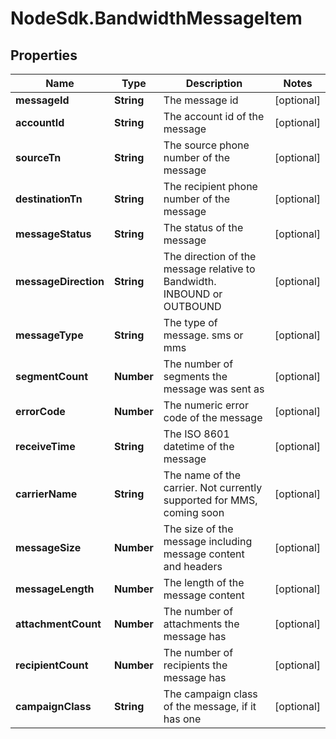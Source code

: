 # NodeSdk.BandwidthMessageItem

## Properties

Name | Type | Description | Notes
------------ | ------------- | ------------- | -------------
**messageId** | **String** | The message id | [optional] 
**accountId** | **String** | The account id of the message | [optional] 
**sourceTn** | **String** | The source phone number of the message | [optional] 
**destinationTn** | **String** | The recipient phone number of the message | [optional] 
**messageStatus** | **String** | The status of the message | [optional] 
**messageDirection** | **String** | The direction of the message relative to Bandwidth. INBOUND or OUTBOUND | [optional] 
**messageType** | **String** | The type of message. sms or mms | [optional] 
**segmentCount** | **Number** | The number of segments the message was sent as | [optional] 
**errorCode** | **Number** | The numeric error code of the message | [optional] 
**receiveTime** | **String** | The ISO 8601 datetime of the message | [optional] 
**carrierName** | **String** | The name of the carrier. Not currently supported for MMS, coming soon | [optional] 
**messageSize** | **Number** | The size of the message including message content and headers | [optional] 
**messageLength** | **Number** | The length of the message content | [optional] 
**attachmentCount** | **Number** | The number of attachments the message has | [optional] 
**recipientCount** | **Number** | The number of recipients the message has | [optional] 
**campaignClass** | **String** | The campaign class of the message, if it has one | [optional] 


